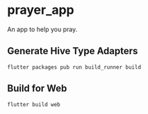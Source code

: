 # prayer_app

An app to help you pray.

## Generate Hive Type Adapters

```
flutter packages pub run build_runner build
```

## Build for Web

```
flutter build web
```
